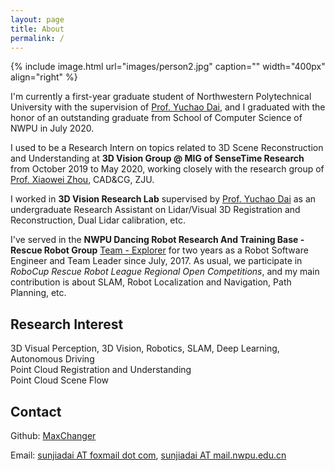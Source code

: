 ```yaml
---
layout: page
title: About
permalink: /
---
```


{% include image.html url="images/person2.jpg" caption="" width="400px" align="right" %}

I'm currently a first-year graduate student of Northwestern Polytechnical University with the supervision of [Prof. Yuchao Dai], and I graduated with the honor of an outstanding graduate from School of Computer Science of NWPU in July 2020.

I used to be a Research Intern on topics related to 3D Scene Reconstruction and Understanding at **3D Vision Group @ MIG of SenseTime Research** from October 2019 to May 2020, working closely with the research group of [Prof. Xiaowei Zhou], CAD&CG, ZJU.

I worked in **3D Vision Research Lab** supervised by [Prof. Yuchao Dai] as an undergraduate Research Assistant on Lidar/Visual 3D Registration and Reconstruction, Dual Lidar calibration, etc.

I've served in the **NWPU Dancing Robot Research And Training Base - Rescue Robot Group** [Team - Explorer] for two years as a Robot Software Engineer and Team Leader since July, 2017. 
As usual, we participate in *RoboCup Rescue Robot League Regional Open Competitions*, and my main contribution is about SLAM, Robot Localization and Navigation, Path Planning, etc.

## Research Interest
3D Visual Perception, 3D Vision, Robotics, SLAM, Deep Learning, Autonomous Driving <br />
Point Cloud Registration and Understanding <br />
Point Cloud Scene Flow

## Contact

<!-- Rebel base <br /> -->
Github: [MaxChanger] <br />
<!-- Galaxy far far away<br /> -->
Email: [sunjiadai AT foxmail dot com], [sunjiadai AT mail.nwpu.edu.cn]

[Prof. Xiaowei Zhou]: http://www.cad.zju.edu.cn/home/xzhou
[Prof. Yuchao Dai]: https://scholar.google.com/citations?user=fddAbqsAAAAJ&hl=en
[MaxChanger]: https://github.com/MaxChanger
[sunjiadai AT foxmail dot com]: mailto:sunjiadai@foxmail.com
[sunjiadai AT mail.nwpu.edu.cn]: mailto:sunjiadai@mail.nwpu.edu.cn
[Team - Explorer]: https://github.com/team-explorer-rescue-robot/
